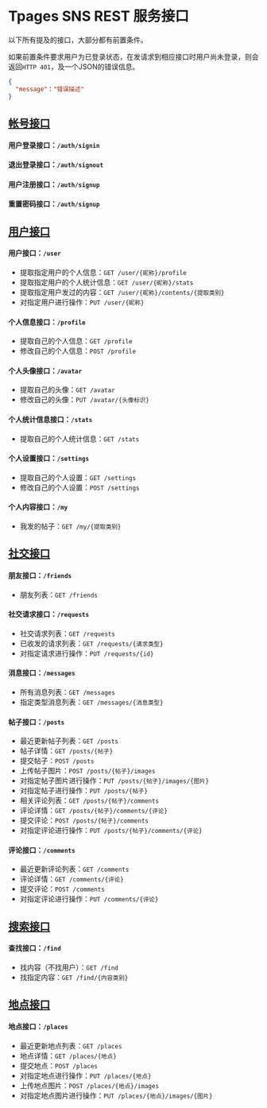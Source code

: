 Tpages SNS REST 服务接口
===============================================================================

以下所有提及的接口，大部分都有前置条件。

如果前置条件要求用户为已登录状态，在发请求到相应接口时用户尚未登录，则会返回`HTTP 401`，及一个JSON的错误信息。
```json
{
  "message"："错误描述"
}
```



[帐号接口](auth.md)
-------------------------------------------------------------------------------

#### 用户登录接口：`/auth/signin`


#### 退出登录接口：`/auth/signout`


#### 用户注册接口：`/auth/signup`


#### 重置密码接口：`/auth/signup`



[用户接口](users.md)
-------------------------------------------------------------------------------

#### 用户接口：`/user`

- 提取指定用户的个人信息：`GET /user/{昵称}/profile`
- 提取指定用户的个人统计信息：`GET /user/{昵称}/stats`
- 提取指定用户发过的内容：`GET /user/{昵称}/contents/{提取类别}`
- 对指定用户进行操作：`PUT /user/{昵称}`

#### 个人信息接口：`/profile`

- 提取自己的个人信息：`GET /profile`
- 修改自己的个人信息：`POST /profile`


#### 个人头像接口：`/avatar`

- 提取自己的头像：`GET /avatar`
- 修改自己的头像：`PUT /avatar/{头像标识}`


#### 个人统计信息接口：`/stats`

- 提取自己的个人统计信息：`GET /stats`


#### 个人设置接口：`/settings`

- 提取自己的个人设置：`GET /settings`
- 修改自己的个人设置：`POST /settings`


#### 个人内容接口：`/my`

- 我发的帖子：`GET /my/{提取类别}`



[社交接口](social.md)
-------------------------------------------------------------------------------

#### 朋友接口：`/friends`

- 朋友列表：`GET /friends`


#### 社交请求接口：`/requests`

- 社交请求列表：`GET /requests`
- 已收发的请求列表：`GET /requests/{请求类型}`
- 对指定请求进行操作：`PUT /requests/{id}`

#### 消息接口：`/messages`

- 所有消息列表：`GET /messages`
- 指定类型消息列表：`GET /messages/{消息类型}`


#### 帖子接口：`/posts`

- 最近更新帖子列表：`GET /posts`
- 帖子详情：`GET /posts/{帖子}`
- 提交帖子：`POST /posts`
- 上传帖子图片：`POST /posts/{帖子}/images`
- 对指定帖子图片进行操作：`PUT /posts/{帖子}/images/{图片}`  
- 对指定帖子进行操作：`PUT /posts/{帖子}`  
- 相关评论列表：`GET /posts/{帖子}/comments`  
- 评论详情：`GET /posts/{帖子}/comments/{评论}`  
- 提交评论：`POST /posts/{帖子}/comments`  
- 对指定评论进行操作：`PUT /posts/{帖子}/comments/{评论}`  
  
  
#### 评论接口：`/comments`

- 最近更新评论列表：`GET /comments`
- 评论详情：`GET /comments/{评论}`
- 提交评论：`POST /comments`
- 对指定评论进行操作：`PUT /comments/{评论}`


[搜索接口](search.md)
-------------------------------------------------------------------------------

#### 查找接口：`/find`

- 找内容（不找用户）：`GET /find`
- 找指定内容：`GET /find/{内容类别}`
  

[地点接口](places.md)
-------------------------------------------------------------------------------

#### 地点接口：`/places`

- 最近更新地点列表：`GET /places`
- 地点详情：`GET /places/{地点}`
- 提交地点：`POST /places`  
- 对指定地点进行操作：`PUT /places/{地点}`  
- 上传地点图片：`POST /places/{地点}/images`  
- 对指定地点图片进行操作：`PUT /places/{地点}/images/{图片}`  
  

